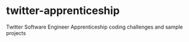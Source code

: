 # twitter-apprenticeship
Twitter Software Engineer Apprenticeship coding challenges and sample projects 
